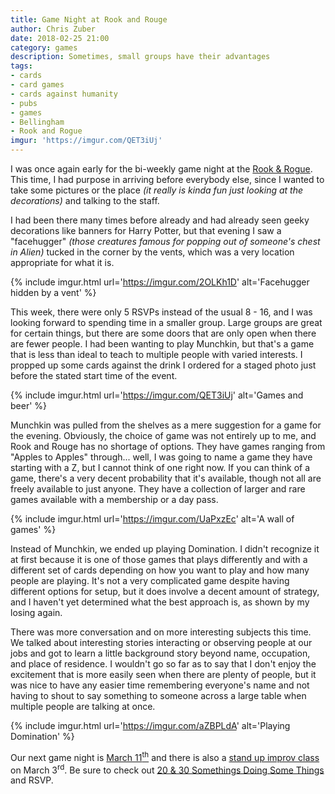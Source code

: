 ```yaml
---
title: Game Night at Rook and Rouge
author: Chris Zuber
date: 2018-02-25 21:00
category: games
description: Sometimes, small groups have their advantages
tags:
- cards
- card games
- cards against humanity
- pubs
- games
- Bellingham
- Rook and Rogue
imgur: 'https://imgur.com/QET3iUj'
---
```

I was once again early for the bi-weekly game night at the [Rook & Rogue](https://www.rookandrogue.com/).
This time, I had purpose in arriving before everybody else, since I wanted to
take some pictures or the place *(it really is kinda fun just looking at the decorations)*
and talking to the staff.

I had been there many times before already and had already seen geeky decorations
like banners for Harry Potter, but that evening I saw a "facehugger" *(those creatures
famous for popping out of someone's chest in Alien)* tucked in the corner by the
vents, which was a very location appropriate for what it is.

{% include imgur.html url='https://imgur.com/2OLKh1D' alt='Facehugger hidden by a vent' %}

This week, there were only 5 RSVPs instead of the usual 8 - 16, and I was looking
forward to spending time in a smaller group. Large groups are great for certain
things, but there are some doors that are only open when there are fewer people.
I had been wanting to play Munchkin, but that's a game that is less than ideal
to teach to multiple people with varied interests. I propped up some cards against
the drink I ordered for a staged photo just before the stated start time of the event.

{% include imgur.html url='https://imgur.com/QET3iUj' alt='Games and beer' %}

Munchkin was pulled from the shelves as a mere suggestion for a game for the evening.
Obviously, the choice of game was not entirely up to me, and Rook and Rouge
has no shortage of options. They have games ranging from "Apples to Apples" through...
well, I was going to name a game they have starting with a Z, but I cannot think
of one right now. If you can think of a game, there's a very decent probability
that it's available, though not all are freely available to just anyone. They
have a collection of larger and rare games available with a membership or a day pass.

{% include imgur.html url='https://imgur.com/UaPxzEc' alt='A wall of games' %}

Instead of Munchkin, we ended up playing Domination. I didn't recognize it at first
because it is one of those games that plays differently and with a different set
of cards depending on how you want to play and how many people are playing. It's
not a very complicated game despite having different options for setup, but it
does involve a decent amount of strategy, and I haven't yet determined what the
best approach is, as shown by my losing again.

There was more conversation and on more interesting subjects this time. We talked
about interesting stories interacting or observing people at our jobs and got to
learn a little background story beyond name, occupation, and place of residence.
I wouldn't go so far as to say that I don't enjoy the excitement that is more
easily seen when there are plenty of people, but it was nice to have any easier time
remembering everyone's name and not having to shout to say something to someone
across a large table when multiple people are talking at once.

{% include imgur.html url='https://imgur.com/aZBPLdA' alt='Playing Domination' %}

Our next game night is [March 11<sup>th</sup>](http://meetu.ps/e/.czxqfpyxfbpb/tszpN/d)
and there is also a [stand up improv class](https://theupfront.com/classes/drop-in/)
on March 3<sup>rd</sup>. Be sure to check out [20 & 30 Somethings Doing Some Things](https://www.meetup.com/20-30-Somethings-Doing-Some-Things)
and RSVP.
